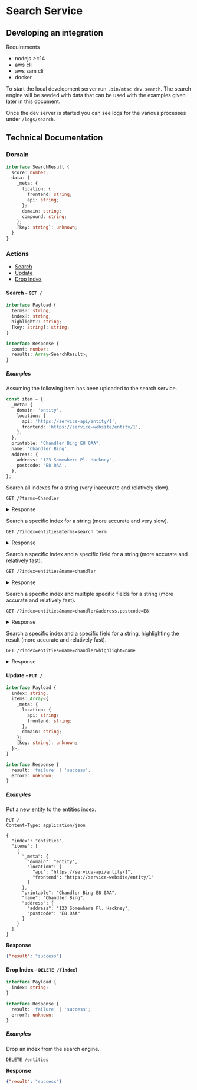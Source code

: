# Search Service

## Developing an integration

Requirements

* nodejs >=14
* aws cli
* aws sam cli
* docker

To start the local development server run `.bin/mtsc dev search`. The search
engine will be seeded with data that can be used with the examples given later
in this document.

Once the dev server is started you can see logs for the various processes under
`/logs/search`.

## Technical Documentation

### Domain

```typescript
interface SearchResult {
  score: number;
  data: {
    _meta: {
      location: {
        frontend: string;
        api: string;
      };
      domain: string;
      compound: string;
    };
    [key: string]: unknown;
  }
}
```

### Actions

* [Search](#search---get-)
* [Update](#update---put-)
* [Drop Index](#drop-index---delete-index)

#### Search - `GET /`

```typescript
interface Payload {
  terms?: string;
  index?: string;
  highlight?: string;
  [key: string]: string;
}

interface Response {
  count: number;
  results: Array<SearchResult>;
}
```

##### Examples

Assuming the following item has been uploaded to the search service.

```typescript
const item = {
  _meta: {
    domain: 'entity',
    location: {
      api: 'https://service-api/entity/1',
      frontend: 'https://service-website/entity/1',
    },
  },
  printable: "Chandler Bing E8 0AA",
  name: 'Chandler Bing',
  address: {
    address: '123 Somewhere Pl. Hackney',
    postcode: 'E8 0AA',
  },
};
```

Search all indexes for a string (very inaccurate and relatively slow).

```http request
GET /?terms=Chandler
```

<details>
  <summary>Response</summary>

```json
{
  "count": 1,
  "results": [
    {
      "_meta": {
        "domain": "entity",
        "location": {
          "api": "https://service-api/entity/1",
          "frontend": "https://service-website/entity/1"
        }
      },
      "printable": "Chandler Bing E8 0AA",
      "name": "Chandler Bing",
      "address": {
        "address": "123 Somewhere Pl. Hackney",
        "postcode": "E8 0AA"
      }
    }
  ]
}
```

</details>


Search a specific index for a string (more accurate and very slow).

```http request
GET /?index=entities&terms=search term
```

<details>
  <summary>Response</summary>

```json
{
  "count": 1,
  "results": [
    {
      "_meta": {
        "domain": "entity",
        "location": {
          "api": "https://service-api/entity/1",
          "frontend": "https://service-website/entity/1"
        }
      },
      "printable": "Chandler Bing E8 0AA",
      "name": "Chandler Bing",
      "address": {
        "address": "123 Somewhere Pl. Hackney",
        "postcode": "E8 0AA"
      }
    }
  ]
}
```

</details>

Search a specific index and a specific field for a string (more accurate and relatively fast).

```http request
GET /?index=entities&name=chandler
```

<details>
  <summary>Response</summary>

```json
{
  "count": 1,
  "results": [
    {
      "_meta": {
        "domain": "entity",
        "location": {
          "api": "https://service-api/entity/1",
          "frontend": "https://service-website/entity/1"
        }
      },
      "printable": "Chandler Bing E8 0AA",
      "name": "Chandler Bing",
      "address": {
        "address": "123 Somewhere Pl. Hackney",
        "postcode": "E8 0AA"
      }
    }
  ]
}
```

</details>

Search a specific index and multiple specific fields for a string (more accurate and relatively fast).

```http request
GET /?index=entities&name=chandler&address.postcode=E8
```

<details>
  <summary>Response</summary>

```json
{
  "count": 1,
  "results": [
    {
      "_meta": {
        "domain": "entity",
        "location": {
          "api": "https://service-api/entity/1",
          "frontend": "https://service-website/entity/1"
        }
      },
      "printable": "Chandler Bing E8 0AA",
      "name": "Chandler Bing",
      "address": {
        "address": "123 Somewhere Pl. Hackney",
        "postcode": "E8 0AA"
      }
    }
  ]
}
```

</details>

Search a specific index and a specific field for a string, highlighting the result (more accurate and relatively fast).

```http request
GET /?index=entities&name=chandler&highlight=name
```

<details>
  <summary>Response</summary>

```json
{
  "count": 1,
  "results": [
    {
      "_meta": {
        "domain": "entity",
        "location": {
          "api": "https://service-api/entity/1",
          "frontend": "https://service-website/entity/1"
        }
      },
      "printable": "Chandler Bing E8 0AA",
      "name": "Chandler Bing",
      "name__highlights": [
        "<strong>Chandler</strong> Bing"
      ],
      "address": {
        "address": "123 Somewhere Pl. Hackney",
        "postcode": "E8 0AA"
      }
    }
  ]
}
```

</details>

#### Update - `PUT /`

```typescript
interface Payload {
  index: string;
  items: Array<{
    _meta: {
      location: {
        api: string;
        frontend: string;
      };
      domain: string;
    };
    [key: string]: unknown;
  }>;
}

interface Response {
  result: 'failure' | 'success';
  error?: unknown;
}
```

##### Examples

Put a new entity to the entities index.

```http request
PUT /
Content-Type: application/json

{
  "index": "entities",
  "items": [
    {
      "_meta": {
        "domain": "entity",
        "location": {
          "api": "https://service-api/entity/1",
          "frontend": "https://service-website/entity/1"
        }
      },
      "printable": "Chandler Bing E8 0AA",
      "name": "Chandler Bing",
      "address": {
        "address": "123 Somewhere Pl. Hackney",
        "postcode": "E8 0AA"
      }
    }
  ]
}
```

**Response**

```json
{"result": "success"}
```

#### Drop Index - `DELETE /{index}`

```typescript
interface Payload {
  index: string;
}

interface Response {
  result: 'failure' | 'success';
  error?: unknown;
}
```

##### Examples

Drop an index from the search engine.

```http request
DELETE /entities
```

**Response**

```json
{"result": "success"}
```
